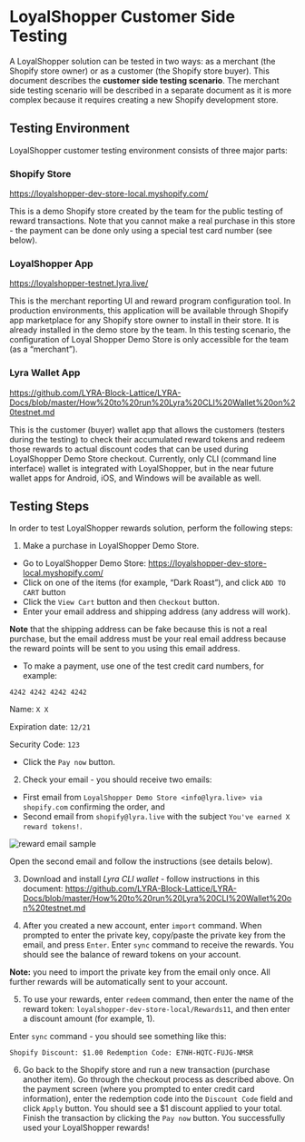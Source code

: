 # LoyalShopper Customer Side Testing
A LoyalShopper solution can be tested in two ways: as a merchant (the Shopify store owner) or as a customer (the Shopify store buyer). 
This document describes the **customer side testing scenario**. The merchant side testing scenario will be described in a separate document as it is more complex because it requires creating a new Shopify development store.  
## Testing Environment
LoyalShopper customer testing environment consists of three major parts:
### Shopify Store 
https://loyalshopper-dev-store-local.myshopify.com/

This is a demo Shopify store created by the team for the public testing of reward transactions. Note that you cannot make a real purchase in this store - the payment can be done only using a special test card number (see below). 

### LoyalShopper App 
https://loyalshopper-testnet.lyra.live/

This is the merchant reporting UI and reward program configuration tool. 
In production environments, this application will be available through Shopify app marketplace for any Shopify store owner to install in their store.
It is already installed in the demo store by the team. 
In this testing scenario, the configuration of Loyal Shopper Demo Store is only accessible for the team (as a “merchant”).

### Lyra Wallet App 
https://github.com/LYRA-Block-Lattice/LYRA-Docs/blob/master/How%20to%20run%20Lyra%20CLI%20Wallet%20on%20testnet.md

This is the customer (buyer) wallet app that allows the customers (testers during the testing) to check their accumulated reward tokens
and redeem those rewards to actual discount codes that can be used during LoyalShopper Demo Store checkout. 
Currently, only CLI (command line interface) wallet is integrated with LoyalShopper, 
but in the near future wallet apps for Android, iOS, and Windows will be available as well.

## Testing Steps
In order to test LoyalShopper rewards solution, perform the following steps:

1. Make a purchase in LoyalShopper Demo Store.
* Go to LoyalShopper Demo Store: https://loyalshopper-dev-store-local.myshopify.com/
* Click on one of the items (for example, “Dark Roast”), and click `ADD TO CART` button
* Click the `View Cart` button and then `Checkout` button.
* Enter your email address and shipping address (any address will work). 

**Note** that the shipping address can be fake because this is not a real purchase, 
but the email address must be your real email address because the reward points will be sent to you using this email address.
* To make a payment, use one of the test credit card numbers, for example: 

`4242 4242 4242 4242`

Name: `X X` 

Expiration date: `12/21`

Security Code: `123`

* Click the `Pay now` button.

2. Check your email - you should receive two emails: 
* First email from `LoyalShopper Demo Store <info@lyra.live> via shopify.com` confirming the order, and 
* Second email from `shopify@lyra.live` with the subject `You've earned X reward tokens!`.

![reward email sample](https://i.imgur.com/WTVO2NM.png)

Open the second email and follow the instructions (see details below).

3. Download and install *Lyra CLI wallet* - follow instructions in this document: https://github.com/LYRA-Block-Lattice/LYRA-Docs/blob/master/How%20to%20run%20Lyra%20CLI%20Wallet%20on%20testnet.md

4. After you created a new account, enter `import` command. When prompted to enter the private key, copy/paste the private key from the email, and press `Enter`. 
Enter `sync` command to receive the rewards. You should see the balance of reward tokens on your account.
	 
**Note:** you need to import the private key from the email only once. All further rewards will be automatically sent to your account.  

5. To use your rewards, enter `redeem` command, then enter the name of the reward token: `loyalshopper-dev-store-local/Rewards11`, 
and then enter a discount amount (for example, 1).

Enter `sync` command - you should see something like this:

`Shopify Discount: $1.00 Redemption Code: E7NH-HQTC-FUJG-NMSR`

6. Go back to the Shopify store and run a new transaction (purchase another item). 
Go through the checkout process as described above. On the payment screen (where you prompted to enter credit card information), 
enter the redemption code into the `Discount Code` field and click `Apply` button. You should see a $1 discount applied to your total. 
Finish the transaction by clicking the `Pay now` button. You successfully used your LoyalShopper rewards!
